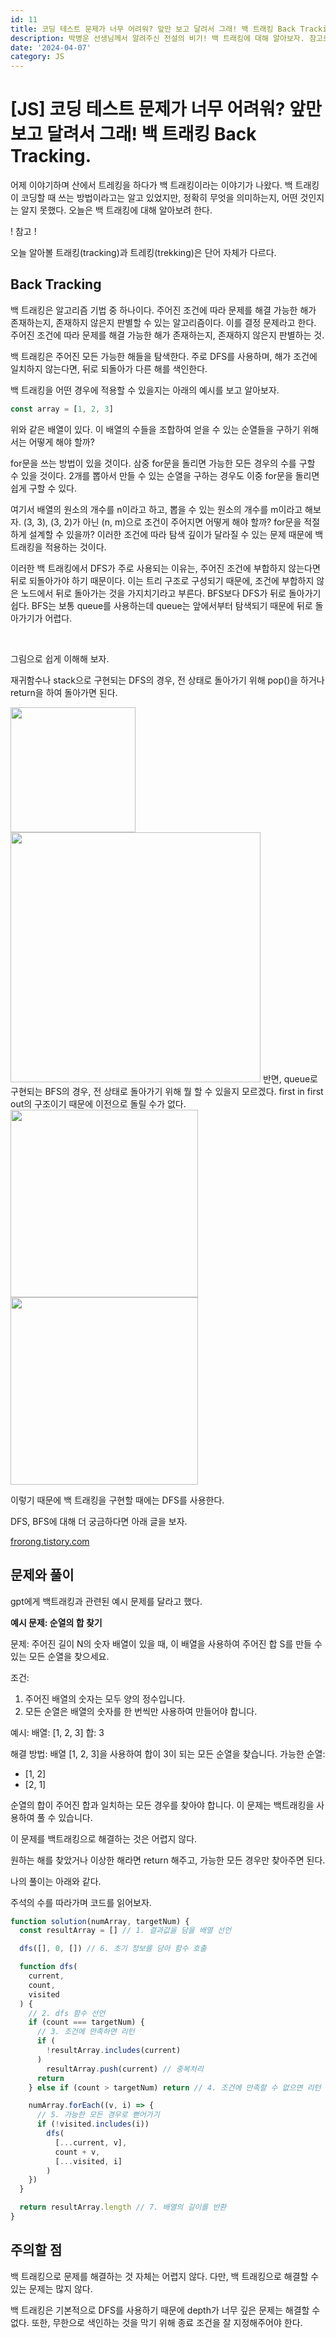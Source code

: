 ```yaml
---
id: 11
title: 코딩 테스트 문제가 너무 어려워? 앞만 보고 달려서 그래! 백 트래킹 Back Tracking.
description: 박병운 선생님께서 알려주신 전설의 비기! 백 트래킹에 대해 알아보자. 참고로 등산이랑 다르다!!
date: '2024-04-07'
category: JS
---
```


# **\[JS\] 코딩 테스트 문제가 너무 어려워? 앞만 보고 달려서 그래! 백 트래킹 Back Tracking.**

어제 이야기하며 산에서 트레킹을 하다가 백 트래킹이라는 이야기가 나왔다. 백 트래킹이 코딩할 때 쓰는 방법이라고는 알고 있었지만, 정확히 무엇을 의미하는지, 어떤 것인지는 알지 못했다. 오늘은 백 트래킹에 대해 알아보려 한다.
<br/>

! 참고 !
<br/>

오늘 알아볼 트래킹(tracking)과 트레킹(trekking)은 단어 자체가 다르다.

## Back Tracking

백 트래킹은 알고리즘 기법 중 하나이다. 주어진 조건에 따라 문제를 해결 가능한 해가 존재하는지, 존재하지 않은지 판별할 수 있는 알고리즘이다. 이를 결정 문제라고 한다. 주어진 조건에 따라 문제를 해결 가능한 해가 존재하는지, 존재하지 않은지 판별하는 것.
<br/>

백 트래킹은 주어진 모든 가능한 해들을 탐색한다. 주로 DFS를 사용하며, 해가 조건에 일치하지 않는다면, 뒤로 되돌아가 다른 해를 색인한다.
<br/>

백 트래킹을 어떤 경우에 적용할 수 있을지는 아래의 예시를 보고 알아보자.

```js
const array = [1, 2, 3]
```

위와 같은 배열이 있다. 이 배열의 수들을 조합하여 얻을 수 있는 순열들을 구하기 위해서는 어떻게 해야 할까?
<br/>

for문을 쓰는 방법이 있을 것이다. 삼중 for문을 돌리면 가능한 모든 경우의 수를 구할 수 있을 것이다. 2개를 뽑아서 만들 수 있는 순열을 구하는 경우도 이중 for문을 돌리면 쉽게 구할 수 있다.
<br/>

여기서 배열의 원소의 개수를 n이라고 하고, 뽑을 수 있는 원소의 개수를 m이라고 해보자. (3, 3), (3, 2)가 아닌 (n, m)으로 조건이 주어지면 어떻게 해야 할까? for문을 적절하게 설계할 수 있을까? 이러한 조건에 따라 탐색 깊이가 달라질 수 있는 문제 때문에 백 트래킹을 적용하는 것이다.
<br/>

이러한 백 트래킹에서 DFS가 주로 사용되는 이유는, 주어진 조건에 부합하지 않는다면 뒤로 되돌아가야 하기 때문이다. 이는 트리 구조로 구성되기 때문에, 조건에 부합하지 않은 노드에서 뒤로 돌아가는 것을 가지치기라고 부른다. BFS보다 DFS가 뒤로 돌아가기 쉽다. BFS는 보통 queue를 사용하는데 queue는 앞에서부터 탐색되기 때문에 뒤로 돌아가기가 어렵다.

<br/>

그림으로 쉽게 이해해 보자.
<br/>

재귀함수나 stack으로 구현되는 DFS의 경우, 전 상태로 돌아가기 위해 pop()을 하거나 return을 하여 돌아가면 된다.

<img width=200  src="https://img1.daumcdn.net/thumb/R1280x0/?scode=mtistory2&fname=https%3A%2F%2Fblog.kakaocdn.net%2Fdn%2Fc8XjZB%2FbtsGq3oalyp%2FZuXjhWCgA9P8cA1P8pIAd0%2Fimg.png"/>
<img width=400  src="https://img1.daumcdn.net/thumb/R1280x0/?scode=mtistory2&fname=https%3A%2F%2Fblog.kakaocdn.net%2Fdn%2FKDrwC%2FbtsGp3Js93v%2FApxpReQegIZOBorapTuctk%2Fimg.png"/>
반면, queue로 구현되는 BFS의 경우, 전 상태로 돌아가기 위해 뭘 할 수 있을지 모르겠다. first in first out의 구조이기 때문에 이전으로 돌릴 수가 없다.

<img width=300  src="https://img1.daumcdn.net/thumb/R1280x0/?scode=mtistory2&fname=https%3A%2F%2Fblog.kakaocdn.net%2Fdn%2FbFIdv0%2FbtsGsqpoOss%2FuTEV9kVcAVGrR8AiX10mkK%2Fimg.png"/>
<img width=300  src="https://img1.daumcdn.net/thumb/R1280x0/?scode=mtistory2&fname=https%3A%2F%2Fblog.kakaocdn.net%2Fdn%2FbxOwc2%2FbtsGrWoyCgU%2FG8THyJtL8yEaTxIFR65mt0%2Fimg.png"/>

이렇기 때문에 백 트래킹을 구현할 때에는 DFS를 사용한다.
<br/>

DFS, BFS에 대해 더 궁금하다면 아래 글을 보자.

[frorong.tistory.com](https://frorong.tistory.com/entry/JS-%EC%BD%94%EB%94%A9-%ED%85%8C%EC%8A%A4%ED%8A%B8-%EB%AC%B8%EC%A0%9C%EA%B0%80-%EB%84%88%EB%AC%B4-%EC%96%B4%EB%A0%A4%EC%9B%8C-%ED%83%90%EC%83%89-%EC%95%8C%EA%B3%A0%EB%A6%AC%EC%A6%98%EC%9D%84-%EB%AA%B0%EB%9D%BC%EC%84%9C-%EA%B7%B8%EB%9E%98-DFS-BFS)

## 문제와 풀이

gpt에게 백트래킹과 관련된 예시 문제를 달라고 했다.

**예시 문제: 순열의 합 찾기**

문제: 주어진 길이 N의 숫자 배열이 있을 때, 이 배열을 사용하여 주어진 합 S를 만들 수 있는 모든 순열을 찾으세요.
<br/>

조건:

1.  주어진 배열의 숫자는 모두 양의 정수입니다.
2.  모든 순열은 배열의 숫자를 한 번씩만 사용하여 만들어야 합니다.

예시: 배열: \[1, 2, 3\] 합: 3

해결 방법: 배열 \[1, 2, 3\]을 사용하여 합이 3이 되는 모든 순열을 찾습니다. 가능한 순열:

- \[1, 2\]
- \[2, 1\]

순열의 합이 주어진 합과 일치하는 모든 경우를 찾아야 합니다. 이 문제는 백트래킹을 사용하여 풀 수 있습니다.
<br/>

이 문제를 백트래킹으로 해결하는 것은 어렵지 않다.
<br/>

원하는 해를 찾았거나 이상한 해라면 return 해주고, 가능한 모든 경우만 찾아주면 된다.
<br/>

나의 풀이는 아래와 같다.
<br/>

주석의 수를 따라가며 코드를 읽어보자.

```js
function solution(numArray, targetNum) {
  const resultArray = [] // 1. 결과값을 담을 배열 선언

  dfs([], 0, []) // 6. 초기 정보를 담아 함수 호출

  function dfs(
    current,
    count,
    visited
  ) {
    // 2. dfs 함수 선언
    if (count === targetNum) {
      // 3. 조건에 만족하면 리턴
      if (
        !resultArray.includes(current)
      )
        resultArray.push(current) // 중복처리
      return
    } else if (count > targetNum) return // 4. 조건에 만족할 수 없으면 리턴

    numArray.forEach((v, i) => {
      // 5. 가능한 모든 경우로 뻗어가기
      if (!visited.includes(i))
        dfs(
          [...current, v],
          count + v,
          [...visited, i]
        )
    })
  }

  return resultArray.length // 7. 배열의 길이를 반환
}
```

## 주의할 점

백 트래킹으로 문제를 해결하는 것 자체는 어렵지 않다. 다만, 백 트래킹으로 해결할 수 있는 문제는 많지 않다.

백 트래킹은 기본적으로 DFS를 사용하기 때문에 depth가 너무 깊은 문제는 해결할 수 없다. 또한, 무한으로 색인하는 것을 막기 위해 종료 조건을 잘 지정해주어야 한다.
